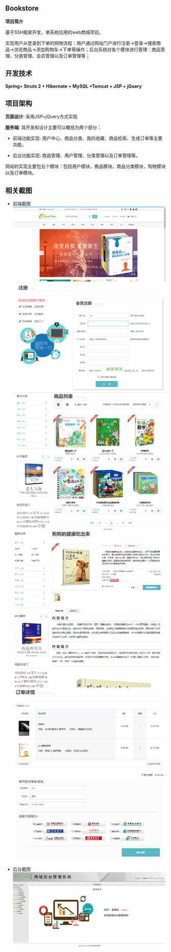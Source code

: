 ## Bookstore
**项目简介**

基于SSH框架开发，单系统应用的web商城项目。

实现用户从登录到下单的购物流程：用户通过网站门户进行注册->登录->搜索商品->浏览商品->添加购物车->下单等操作；后台系统对各个模块进行管理：商品管理，分类管理，会员管理以及订单管理等；

## 开发技术
**Spring+ Struts 2 + Hibernate + MySQL +Tomcat + JSP + jQuery**

## 项目架构
**页面设计**: 采用JSP+jQuery方式实现

**服务端**: 其开发和设计主要可以概括为两个部分：
- 前端功能实现: 用户中心、商品分类、我的收藏、商品检索、生成订单等主要功能。

- 后台功能实现: 商品管理、用户管理、分类管理以及订单管理等。

网站的实现主要包五个模块：包括用户模块，商品模块，商品分类模块，购物模块以及订单模块。

## 相关截图

- 前端截图
![image](https://github.com/bluestaree/bookstore/blob/master/WebRoot/image/public/4-1.png)
![image](https://github.com/bluestaree/bookstore/blob/master/WebRoot/image/public/4-2.png)
![image](https://github.com/bluestaree/bookstore/blob/master/WebRoot/image/public/4-5.png)
![image](https://github.com/bluestaree/bookstore/blob/master/WebRoot/image/public/4-7.png)
![image](https://github.com/bluestaree/bookstore/blob/master/WebRoot/image/public/4-8.png)

- 后台截图
![image](https://github.com/bluestaree/bookstore/blob/master/WebRoot/image/public/4-10.png)
